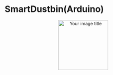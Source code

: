 # SmartDustbin(Arduino)
<p align="center">
<img src="https://user-images.githubusercontent.com/107548404/207662577-b9608499-8df5-4622-bd39-447ab984a47d.jpeg" alt="Your image title" width="160"/>
</p>
